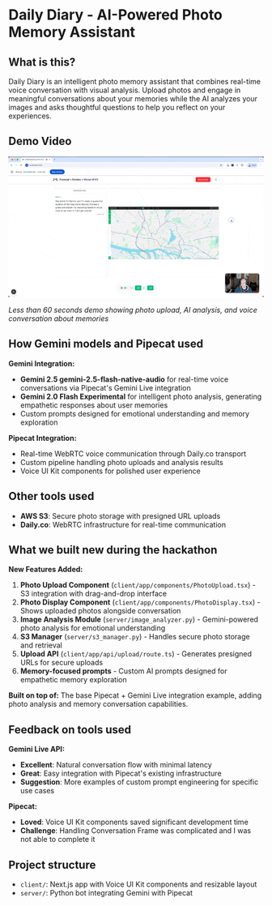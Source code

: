 # Daily Diary - AI-Powered Photo Memory Assistant

## What is this?

Daily Diary is an intelligent photo memory assistant that combines real-time voice conversation with visual analysis. Upload photos and engage in meaningful conversations about your memories while the AI analyzes your images and asks thoughtful questions to help you reflect on your experiences.

## Demo Video

![Capture of the running demo](./capture.gif)

*Less than 60 seconds demo showing photo upload, AI analysis, and voice conversation about memories*

## How Gemini models and Pipecat used

**Gemini Integration:**
- **Gemini 2.5 gemini-2.5-flash-native-audio** for real-time voice conversations via Pipecat's Gemini Live integration
- **Gemini 2.0 Flash Experimental** for intelligent photo analysis, generating empathetic responses about user memories
- Custom prompts designed for emotional understanding and memory exploration

**Pipecat Integration:**
- Real-time WebRTC voice communication through Daily.co transport
- Custom pipeline handling photo uploads and analysis results
- Voice UI Kit components for polished user experience

## Other tools used

- **AWS S3**: Secure photo storage with presigned URL uploads
- **Daily.co**: WebRTC infrastructure for real-time communication

## What we built new during the hackathon

**New Features Added:**
1. **Photo Upload Component** (`client/app/components/PhotoUpload.tsx`) - S3 integration with drag-and-drop interface
2. **Photo Display Component** (`client/app/components/PhotoDisplay.tsx`) - Shows uploaded photos alongside conversation
3. **Image Analysis Module** (`server/image_analyzer.py`) - Gemini-powered photo analysis for emotional understanding
4. **S3 Manager** (`server/s3_manager.py`) - Handles secure photo storage and retrieval
5. **Upload API** (`client/app/api/upload/route.ts`) - Generates presigned URLs for secure uploads
6. **Memory-focused prompts** - Custom AI prompts designed for empathetic memory exploration

**Built on top of:** The base Pipecat + Gemini Live integration example, adding photo analysis and memory conversation capabilities.

## Feedback on tools used

**Gemini Live API:**
- **Excellent**: Natural conversation flow with minimal latency
- **Great**: Easy integration with Pipecat's existing infrastructure
- **Suggestion**: More examples of custom prompt engineering for specific use cases

**Pipecat:**
- **Loved**: Voice UI Kit components saved significant development time
- **Challenge**: Handling Conversation Frame was complicated and I was not able to complete it 

## Project structure

- `client/`: Next.js app with Voice UI Kit components and resizable layout
- `server/`: Python bot integrating Gemini with Pipecat


